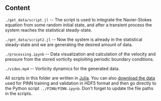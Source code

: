 ## Content

`./get_data/script.jl` -- The script is used to integrate the Navier-Stokes equation from some random initial state, and after a transient process the system reaches the statistical steady-state.

`./get_data/script2.jl` -- Now the system is already in the statistical steady-state and we are generating the desired amount of data.

`./processing.ipynb` -- Data visualization and calculation of the velocity and pressure from the stored vorticity exploiting periodic boundary conditions.

`./video.mp4` -- Vorticity dynamics for the generated data.

All scripts in this folder are written in [Julia](https://julialang.org/). You can also [download the data](https://parfenyev.itp.ac.ru/data/2d-turb-PINN/) used for PINN training and validation in HDF5 format and then go directly to the Python script `../PINN/PINN.ipynb`. Don't forget to update the file paths in the scripts.

